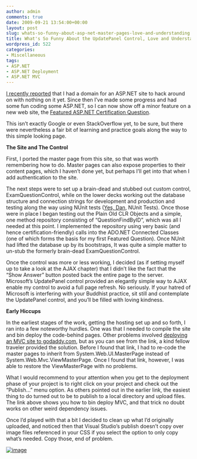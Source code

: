 ```yaml
---
author: admin
comments: true
date: 2009-09-21 13:54:00+00:00
layout: post
slug: whats-so-funny-about-asp-net-master-pages-love-and-understanding
title: What's So Funny About the UpdatePanel Control, Love and Understanding?
wordpress_id: 522
categories:
- Miscellaneous
tags:
- ASP.NET
- ASP.NET Deployment
- ASP.NET MVC
---
```


[I recently reported](http://www.particlewave.com/blog/2009/09/18/certification-and-its-discontents/) that I had a domain for an ASP.NET site to hack around on with nothing on it yet. Since then I’ve made some progress and had some fun coding some ASP.NET, so I can now show off a minor feature on a new web site, the [Featured ASP.NET Certification Question](http://www.aspworkbench.com/blog/).

 

This isn’t exactly Google or even StackOverflow yet, to be sure, but there were nevertheless a fair bit of learning and practice goals along the way to this simple looking page.

 

**The Site and The Control**

 

First, I ported the master page from this site, so that was worth remembering how to do. Master pages can also expose properties to their content pages, which I haven’t done yet, but perhaps I’ll get into that when I add authentication to the site.

 

The next steps were to set up a brain-dead and stubbed out custom control, ExamQuestionControl, while on the lower decks working out the database structure and connection strings for development and production and testing along the way using NUnit tests ([Yes, Dan](http://www.particlewave.com/blog/2009/07/23/development-driven-development/), NUnit Tests). Once those were in place I began testing out the Plain Old CLR Objects and a simple, one method repository consisting of “QuestionFindByID”, which was all I needed at this point. I implemented the repository using very basic (and hence certification-friendly) calls into the ADO.NET Connected Classes (one of which forms the basis for my first Featured Question). Once NUnit had lifted the database up by its bootstraps, It was quite a simple matter to un-stub the formerly brain-dead ExamQuestionControl.

 

Once the control was more or less working, I decided (as if setting myself up to take a look at the AJAX chapter) that I didn’t like the fact that the “Show Answer” button posted back the entire page to the server. Microsoft’s UpdatePanel control provided an elegantly simple way to AJAX enable my control to avoid a full page refresh. No seriously. If your hatred of Microsoft is interfering with your Buddhist practice, sit still and contemplate the UpdatePanel control, and you’ll be filled with loving kindness.

 

**Early Hiccups**

 

In the earliest stages of the work, getting the hosting set up and so forth, I ran into a few noteworthy hurdles. One was that I needed to compile the site and bin deploy the code-behind pages. Other problems involved [deploying an MVC site to godaddy.com](http://stackoverflow.com/questions/266205/is-there-a-way-that-i-can-run-a-asp-net-mvc-project-on-godaddy-com-shared-web-hos/1416036#1416036), but as you can see from the link, a kind fellow traveler provided the solution. Before I found that link, I had to re-code the master pages to inherit from System.Web.UI.MasterPage instead of System.Web.Mvc.ViewMasterPage. Once I found that link, however, I was able to restore the ViewMasterPage with no problems.

 

What I would recommend to your attention when you get to the deployment phase of your project is to right click on your project and check out the “Publish…” menu option. As others pointed out in the earlier link, the easiest thing to do turned out to be to publish to a local directory and upload files. The link above shows you how to bin deploy MVC, and that trick no doubt works on other weird dependency issues.

 

Once I’d played with that a bit I decided to clean up what I’d originally uploaded, and noticed then that Visual Studio’s publish doesn’t copy over image files referenced in your CSS if you select the option to only copy what’s needed. Copy those, end of problem.

 

[![image](http://www.particlewave.com/images/blog/Whats.NETMasterPagesLoveandUnderstanding_115DD/image_thumb.png)](http://www.particlewave.com/images/blog/Whats.NETMasterPagesLoveandUnderstanding_115DD/image.png)
